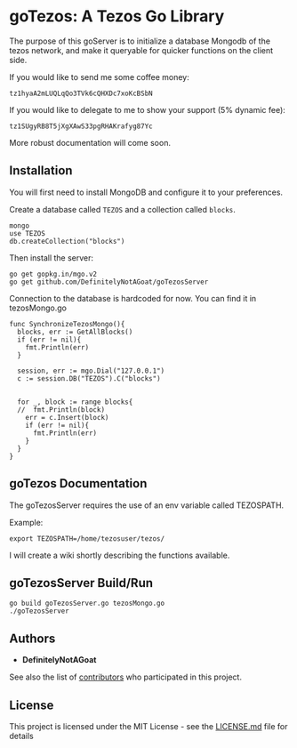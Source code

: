 # goTezos: A Tezos Go Library

The purpose of this goServer is to initialize a database Mongodb of the tezos network, and make it queryable for quicker
functions on the client side.

If you would like to send me some coffee money:
```
tz1hyaA2mLUQLqQo3TVk6cQHXDc7xoKcBSbN
```

If you would like to delegate to me to show your support (5% dynamic fee):
```
tz1SUgyRB8T5jXgXAwS33pgRHAKrafyg87Yc
```


More robust documentation will come soon.

## Installation
You will first need to install MongoDB and configure it to your preferences.


Create a database called `TEZOS` and a collection called `blocks`.
```
mongo
use TEZOS
db.createCollection("blocks")
```


Then install the server:
```
go get gopkg.in/mgo.v2
go get github.com/DefinitelyNotAGoat/goTezosServer

```

Connection to the database is hardcoded for now. You can find it in tezosMongo.go
```
func SynchronizeTezosMongo(){
  blocks, err := GetAllBlocks()
  if (err != nil){
    fmt.Println(err)
  }

  session, err := mgo.Dial("127.0.0.1")
  c := session.DB("TEZOS").C("blocks")


  for _, block := range blocks{
  //  fmt.Println(block)
    err = c.Insert(block)
    if (err != nil){
      fmt.Println(err)
    }
  }
}
```


## goTezos Documentation
The goTezosServer requires the use of an env variable called TEZOSPATH.


Example:

```
export TEZOSPATH=/home/tezosuser/tezos/
```

I will create a wiki shortly describing the functions available.


## goTezosServer Build/Run

```
go build goTezosServer.go tezosMongo.go
./goTezosServer
```

## Authors

* **DefinitelyNotAGoat**

See also the list of [contributors](https://github.com/DefinitelyNotAGoat/goTezos/graphs/contributors) who participated in this project.

## License

This project is licensed under the MIT License - see the [LICENSE.md](LICENSE.md) file for details
